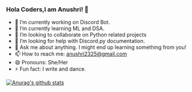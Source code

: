 ### Hola Coders,I am Anushri! 👋

- 🔭 I’m currently working on Discord Bot.
- 🌱 I’m currently learning ML and DSA.
- 👯 I’m looking to collaborate on Python related projects
- 🤔 I’m looking for help with Discord.py documentation.
- 💬 Ask me about anything. I might end up learning something from you!
- 📫 How to reach me: anushri2325@gmail.com
- 😄 Pronouns: She/Her
- ⚡ Fun fact: I write and dance.

[![Anurag's github stats](https://github-readme-stats.vercel.app/api?username=anushri2325)](https://github.com/anuraghazra/github-readme-stats)
